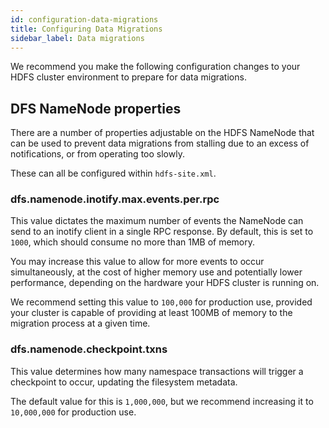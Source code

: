 ```yaml
---
id: configuration-data-migrations
title: Configuring Data Migrations
sidebar_label: Data migrations
---
```


We recommend you make the following configuration changes to your HDFS cluster environment to prepare for data migrations.

## DFS NameNode properties

There are a number of properties adjustable on the HDFS NameNode that can be used to prevent data migrations from stalling due to an excess of notifications, or from operating too slowly.

These can all be configured within `hdfs-site.xml`.

### dfs.namenode.inotify.max.events.per.rpc

This value dictates the maximum number of events the NameNode can send to an inotify client in a single RPC response. By default, this is set to `1000`, which should consume no more than 1MB of memory.

You may increase this value to allow for more events to occur simultaneously, at the cost of higher memory use and potentially lower performance, depending on the hardware your HDFS cluster is running on.

We recommend setting this value to `100,000` for production use, provided your cluster is capable of providing at least 100MB of memory to the migration process at a given time.

### dfs.namenode.checkpoint.txns

This value determines how many namespace transactions will trigger a checkpoint to occur, updating the filesystem metadata.

The default value for this is `1,000,000`, but we recommend increasing it to `10,000,000` for production use.
